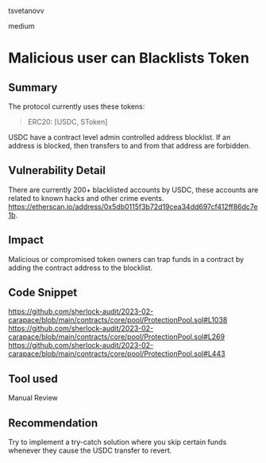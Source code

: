tsvetanovv

medium

# Malicious user can Blacklists Token

## Summary
The protocol currently uses these tokens:

> ERC20: [USDC, SToken]

USDC  have a contract level admin controlled address blocklist. If an address is blocked, then transfers to and from that address are forbidden.

## Vulnerability Detail
There are currently 200+ blacklisted accounts by USDC, these accounts are related to known hacks and other crime events.
https://etherscan.io/address/0x5db0115f3b72d19cea34dd697cf412ff86dc7e1b.

## Impact
Malicious or compromised token owners can trap funds in a contract by adding the contract address to the blocklist.

## Code Snippet
https://github.com/sherlock-audit/2023-02-carapace/blob/main/contracts/core/pool/ProtectionPool.sol#L1038
https://github.com/sherlock-audit/2023-02-carapace/blob/main/contracts/core/pool/ProtectionPool.sol#L269
https://github.com/sherlock-audit/2023-02-carapace/blob/main/contracts/core/pool/ProtectionPool.sol#L443

## Tool used

Manual Review

## Recommendation

Try to implement a try-catch solution where you skip certain funds whenever they cause the USDC transfer to revert.